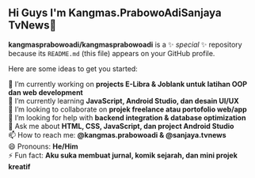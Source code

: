 ## Hi Guys I'm Kangmas.PrabowoAdiSanjaya TvNews👋

**kangmasprabowoadi/kangmasprabowoadi** is a ✨ _special_ ✨ repository because its `README.md` (this file) appears on your GitHub profile.

Here are some ideas to get you started:

🔭 I’m currently working on **projects E-Libra & Joblank untuk latihan OOP dan web development**  
🌱 I’m currently learning **JavaScript, Android Studio, dan desain UI/UX**  
👯 I’m looking to collaborate on **projek freelance atau portofolio web/app**  
🤔 I’m looking for help with **backend integration & database optimization**  
💬 Ask me about **HTML, CSS, JavaScript, dan project Android Studio**  
📫 How to reach me: **@kangmas.prabowoadi & @sanjaya.tvnews**  
😄 Pronouns: **He/Him**  
⚡ Fun fact: **Aku suka membuat jurnal, komik sejarah, dan mini projek kreatif**
